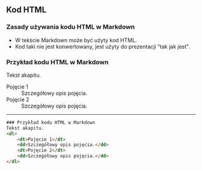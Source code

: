 ## Kod HTML


### Zasady używania kodu HTML w Markdown
* W tekście Markdown może być użyty kod HTML.
* Kod taki nie jest konwertowany, jest użyty do prezentacji "tak jak jest".


### Przykład kodu HTML w Markdown
Tekst akapitu.
<dl>
    <dt>Pojęcie 1</dt>
    <dd>Szczegółowy opis pojęcia.</dd>
    <dt>Pojęcie 2</dt>
    <dd>Szczegółowy opis pojęcia.</dd>
</dl>

---
```html
### Przykład kodu HTML w Markdown
Tekst akapitu.
<dl>
    <dt>Pojęcie 1</dt>
    <dd>Szczegółowy opis pojęcia.</dd>
    <dt>Pojęcie 2</dt>
    <dd>Szczegółowy opis pojęcia.</dd>
</dl>
```
